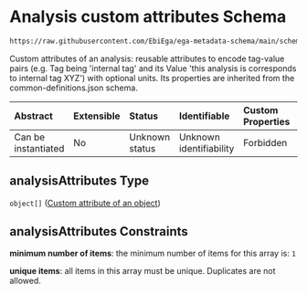 # Analysis custom attributes Schema

```txt
https://raw.githubusercontent.com/EbiEga/ega-metadata-schema/main/schemas/EGA.analysis.json#/properties/analysisAttributes
```

Custom attributes of an analysis: reusable attributes to encode tag-value pairs (e.g. Tag being 'internal tag' and its Value 'this analysis is corresponds to internal tag XYZ') with optional units. Its properties are inherited from the common-definitions.json schema.

| Abstract            | Extensible | Status         | Identifiable            | Custom Properties | Additional Properties | Access Restrictions | Defined In                                                                       |
| :------------------ | :--------- | :------------- | :---------------------- | :---------------- | :-------------------- | :------------------ | :------------------------------------------------------------------------------- |
| Can be instantiated | No         | Unknown status | Unknown identifiability | Forbidden         | Forbidden             | none                | [EGA.analysis.json\*](../../../schemas/EGA.analysis.json "open original schema") |

## analysisAttributes Type

`object[]` ([Custom attribute of an object](ega-12-definitions-custom-attribute-of-an-object.md))

## analysisAttributes Constraints

**minimum number of items**: the minimum number of items for this array is: `1`

**unique items**: all items in this array must be unique. Duplicates are not allowed.
